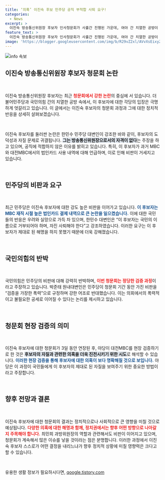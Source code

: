 ```yaml
---
title: ‘의혹’ 이진숙 후보 민주당 공직 부적합 사퇴 요구!
categories:
  - News
excerpt: >
  이진숙 방송통신위원장 후보자 인사청문회가 사흘간 진행된 가운데, 여야 간 치열한 공방이 벌어졌다. 민주당은 후보자의 부적격을 주장하며 즉각적인 사퇴를 촉구했고, 국민의힘은 과도한 검증을 폭력으로 간주하며 반발했다. 과연 이 후보자의 운명은 어떻게 될까?
feature_text: >
  이진숙 방송통신위원장 후보자 인사청문회가 사흘간 진행된 가운데, 여야 간 치열한 공방이 벌어졌다. 민주당은 후보자의 부적격을 주장하며 즉각적인 사퇴를 촉구했고, 국민의힘은 과도한 검증을 폭력으로 간주하며 반발했다. 과연 이 후보자의 운명은 어떻게 될까?
image: 'https://blogger.googleusercontent.com/img/b/R29vZ2xl/AVvXsEixyZcFfHzMRdzZMjFBmAUKJYCLCGyLL1o632UiGVXcaFdKo_bkvkuCioo0uUKlGfBVcT3P84aROyZIXSBEx3Aw5nCQ3pTgDom1WDC4m8eifvWiAmWEEVb4x6G_l8C0QH225ldMjyaFvpxGEBGNO37VmDTDMHGhJPq73UglMfDca1-0aw/s1600/blogspot.png'
---
```


<p><img src="https://blogger.googleusercontent.com/img/b/R29vZ2xl/AVvXsEixyZcFfHzMRdzZMjFBmAUKJYCLCGyLL1o632UiGVXcaFdKo_bkvkuCioo0uUKlGfBVcT3P84aROyZIXSBEx3Aw5nCQ3pTgDom1WDC4m8eifvWiAmWEEVb4x6G_l8C0QH225ldMjyaFvpxGEBGNO37VmDTDMHGhJPq73UglMfDca1-0aw/s1600/blogspot.png" alt="info 속보" /></p>

<h2 data-ke-size="size26">이진숙 방송통신위원장 후보자 청문회 논란</h2>

<p data-ke-size="size16">&nbsp;</p>

<p>이진숙 방송통신위원장 후보자는 최근 <b><span style="color: #ee2323;">청문회에서 강한 논란</span></b>의 중심에 서 있습니다. 더불어민주당과 국민의힘 간의 치열한 공방 속에서, 이 후보자에 대한 각당의 입장은 극명하게 엇갈리고 있습니다. 이 글에서는 이진숙 후보자의 청문회 과정과 그에 대한 정치적 반응을 상세히 살펴보겠습니다. </p>

<p data-ke-size="size16">&nbsp;</p>

<p>이진숙 후보자를 둘러싼 논란은 한민수 민주당 대변인이 강조한 바와 같이, 후보자의 도덕성과 자질 문제로 귀결됩니다. <b><span style="background-color: #21538527;">그는 방송통신위원장으로서의 자격이 없다</span></b>는 주장을 하고 있으며, 공직에 적합하지 않은 이유를 밝히고 있습니다. 특히, 이 후보자가 과거 MBC와 대전MBC에서의 법인카드 사용 내역에 대해 언급하며, 이로 인해 비판이 거세지고 있습니다.</p>

<p data-ke-size="size16">&nbsp;</p>

<h2 data-ke-size="size26">민주당의 비판과 요구</h2>

<p data-ke-size="size16">&nbsp;</p>

<p>최근 민주당은 이진숙 후보자에 대한 강도 높은 비판을 이어가고 있습니다. <b><span style="color: #1a5490;">이 후보자는 MBC 재직 시절 높은 법인카드 결제 내역으로 큰 논란을 일으켰습니다.</span></b> 이에 대한 국민들의 반응은 우려와 실망으로 가득 차 있으며, 한민수 대변인은 “이 후보자는 국민의 이름으로 거부되어야 하며, 자진 사퇴해야 한다”고 강조하였습니다. 이러한 요구는 이 후보자가 제대로 된 해명을 하지 못했기 때문에 더욱 강해졌습니다. </p>

<p data-ke-size="size16">&nbsp;</p>

<h2 data-ke-size="size26">국민의힘의 반박</h2>

<p data-ke-size="size16">&nbsp;</p>

<p>국민의힘은 민주당의 비판에 대해 강력히 반박하며, <b><span style="color: #ee2323;">이번 청문회는 정당한 검증 과정</span></b>이라고 주장하고 있습니다. 박준태 원내대변인은 민주당이 청문회 기간 동안 가진 비판을 “검증을 가장한 폭력”으로 규정하며 강한 어조로 반대했습니다. 이는 의회에서의 폭력적이고 불필요한 공세로 이어질 수 있다는 논리를 제시하고 있습니다. </p>

<p data-ke-size="size16">&nbsp;</p>

<h2 data-ke-size="size26">청문회 현장 검증의 의미</h2>

<p data-ke-size="size16">&nbsp;</p>

<p>이진숙 후보자에 대한 청문회가 3일 동안 연장된 후, 야당이 대전MBC를 현장 검증하기로 한 것은 <b><span style="background-color: #21538527;">후보자의 자질과 관련한 의혹을 더욱 진전시키기 위한 시도</span></b>로 해석할 수 있습니다. <b><span style="color: #1a5490;">이러한 현장 검증을 통해 후보자에 대한 의혹이 보다 명확해질 것으로 보입니다.</span></b> 야당은 이 과정이 국민들에게 이 후보자의 제대로 된 자질을 보여주기 위한 중요한 방법이라고 주장합니다.</p>

<p data-ke-size="size16">&nbsp;</p>

<h2 data-ke-size="size26">향후 전망과 결론</h2>

<p data-ke-size="size16">&nbsp;</p>

<p>이진숙 후보자에 대한 청문회의 결과는 정치적으로나 사회적으로 큰 영향을 미칠 것으로 예상됩니다. <b><span style="color: #ee2323;">다양한 의혹에 대한 해명과 함께, 정치권에서는 향후 어떤 방향으로 나아갈지 주목해야 합니다.</span></b> 최민희 과방위원장의 역할과 관련해서도 비판이 이어지고 있으며, 청문회가 계속해서 많은 이슈를 낳을 것이라는 점은 분명합니다. 이러한 과정에서 이진숙 후보자 스스로가 어떤 결정을 내리느냐가 향후 정치적 상황에 미칠 영향력은 크다고 할 수 있습니다.</p>

<p data-ke-size="size16">&nbsp;</p>
유용한 생활 정보가 필요하시다면, <a href="https://qoogle.tistory.com" rel="dofollow">qoogle.tistory.com</a>



